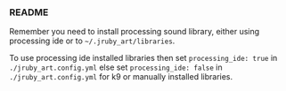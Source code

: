 ### README
Remember you need to install processing sound library, either using processing ide or to `~/.jruby_art/libraries`.

To use processing ide installed libraries then set `processing_ide: true` in `./jruby_art.config.yml` else set `processing_ide: false` in `./jruby_art.config.yml` for k9 or manually installed libraries.
